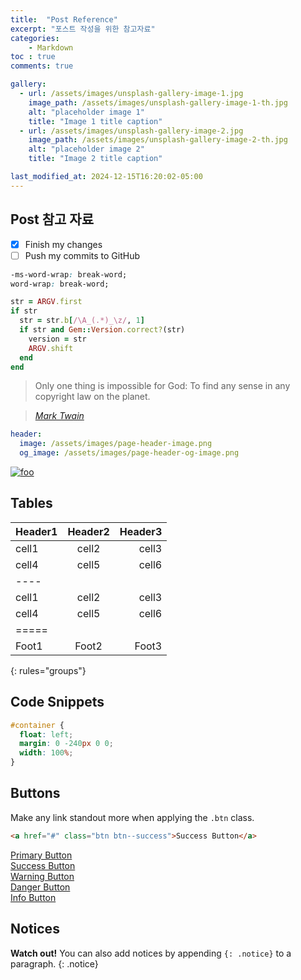 ```yaml
---
title:  "Post Reference"
excerpt: "포스트 작성을 위한 참고자료"
categories:
    - Markdown
toc : true
comments: true

gallery:
  - url: /assets/images/unsplash-gallery-image-1.jpg
    image_path: /assets/images/unsplash-gallery-image-1-th.jpg
    alt: "placeholder image 1"
    title: "Image 1 title caption"
  - url: /assets/images/unsplash-gallery-image-2.jpg
    image_path: /assets/images/unsplash-gallery-image-2-th.jpg
    alt: "placeholder image 2"
    title: "Image 2 title caption"

last_modified_at: 2024-12-15T16:20:02-05:00
---
```


## Post 참고 자료

- [x] Finish my changes
- [ ] Push my commits to GitHub

```css
-ms-word-wrap: break-word;
word-wrap: break-word;
```

```ruby
str = ARGV.first
if str
  str = str.b[/\A_(.*)_\z/, 1]
  if str and Gem::Version.correct?(str)
    version = str
    ARGV.shift
  end
end
```

> Only one thing is impossible for God: To find any sense in any copyright law on the planet.
  
> <cite><a href="http://www.brainyquote.com/quotes/quotes/m/marktwain163473.html">Mark Twain</a></cite>

```yaml
header:
  image: /assets/images/page-header-image.png
  og_image: /assets/images/page-header-og-image.png
```

[![foo](https://live.staticflickr.com/8361/8400335147_5fabaa504c_o.jpg)](https://flic.kr/p/dNiUYB)

## Tables

| Header1 | Header2 | Header3 |
|:--------|:-------:|--------:|
| cell1   | cell2   | cell3   |
| cell4   | cell5   | cell6   |
|----
| cell1   | cell2   | cell3   |
| cell4   | cell5   | cell6   |
|=====
| Foot1   | Foot2   | Foot3
{: rules="groups"}

## Code Snippets

```css
#container {
  float: left;
  margin: 0 -240px 0 0;
  width: 100%;
}
```

## Buttons

Make any link standout more when applying the `.btn` class.

```html
<a href="#" class="btn btn--success">Success Button</a>
```

<div markdown="0"><a href="#" class="btn">Primary Button</a></div>
<div markdown="0"><a href="#" class="btn btn--success">Success Button</a></div>
<div markdown="0"><a href="#" class="btn btn--warning">Warning Button</a></div>
<div markdown="0"><a href="#" class="btn btn--danger">Danger Button</a></div>
<div markdown="0"><a href="#" class="btn btn--info">Info Button</a></div>

## Notices

**Watch out!** You can also add notices by appending `{: .notice}` to a paragraph.
{: .notice}